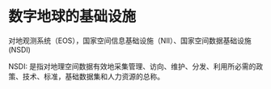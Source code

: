 # 数字地球的基础设施

对地观测系统（EOS），国家空间信息基础设施（NII）、国家空间数据基础设施(NSDI)

NSDI:
是指对地理空间数据有效地采集管理、访向、维护、分发、利用所必需的政策、技术、标准，基础数据集和人力资源的总称。

